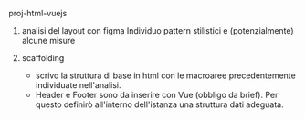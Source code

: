proj-html-vuejs

1. analisi del layout con figma
   Individuo pattern stilistici e (potenzialmente) alcune misure

2. scaffolding
    - scrivo la struttura di base in html con le macroaree precedentemente individuate nell'analisi.
    - Header e Footer sono da inserire con Vue (obbligo da brief). Per questo definirò all'interno dell'istanza una struttura dati adeguata.
